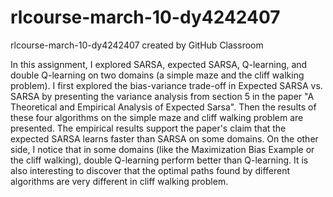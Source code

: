 # rlcourse-march-10-dy4242407
rlcourse-march-10-dy4242407 created by GitHub Classroom

In this assignment, I explored SARSA, expected SARSA, Q-learning, and double Q-learning on two domains (a simple maze and the cliff walking problem). I first explored the bias-variance trade-off in Expected SARSA vs. SARSA by presenting the variance analysis from section 5 in the paper "A Theoretical and Empirical Analysis of Expected Sarsa". Then the results of these four algorithms on the simple maze and cliff walking problem are presented. The empirical results support the paper's claim that the expected SARSA learns faster than SARSA on some domains. On the other side, I notice that in some domains (like the Maximization Bias Example or the cliff walking), double Q-learning perform better than Q-learning. It is also interesting to discover that the optimal paths found by different algorithms are very different in cliff walking problem.

